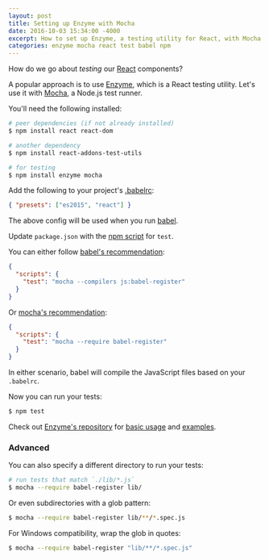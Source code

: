 ```yaml
---
layout: post
title: Setting up Enzyme with Mocha
date: 2016-10-03 15:34:00 -4000
excerpt: How to set up Enzyme, a testing utility for React, with Mocha.
categories: enzyme mocha react test babel npm
---
```


How do we go about _testing_ our [React](https://facebook.github.io/react/) components?

A popular approach is to use [Enzyme](http://airbnb.io/enzyme/), which is a React testing utility. Let's use it with [Mocha](https://mochajs.org), a Node.js test runner.

You'll need the following installed:

```sh
# peer dependencies (if not already installed)
$ npm install react react-dom

# another dependency
$ npm install react-addons-test-utils

# for testing
$ npm install enzyme mocha
```

Add the following to your project's [.babelrc](https://babeljs.io/docs/usage/babelrc/):

```json
{ "presets": ["es2015", "react"] }
```

The above config will be used when you run [babel](https://babeljs.io).

Update `package.json` with the [npm script](https://docs.npmjs.com/misc/scripts) for `test`.

You can either follow [babel's recommendation](https://babeljs.io/docs/setup/#installation):

```json
{
  "scripts": {
    "test": "mocha --compilers js:babel-register"
  }
}
```

Or [mocha's recommendation](https://mochajs.org/#about-babel):

```json
{
  "scripts": {
    "test": "mocha --require babel-register"
  }
}
```

In either scenario, babel will compile the JavaScript files based on your `.babelrc`.

Now you can run your tests:

```sh
$ npm test
```

Check out [Enzyme's repository](https://github.com/airbnb/enzyme) for [basic usage](https://github.com/airbnb/enzyme#basic-usage) and [examples](https://github.com/airbnb/enzyme/blob/master/docs/guides/mocha.md).

### Advanced

You can also specify a different directory to run your tests:

```sh
# run tests that match `./lib/*.js`
$ mocha --require babel-register lib/
```

Or even subdirectories with a glob pattern:

```sh
$ mocha --require babel-register lib/**/*.spec.js
```

For Windows compatibility, wrap the glob in quotes:

```sh
$ mocha --require babel-register "lib/**/*.spec.js"
```
